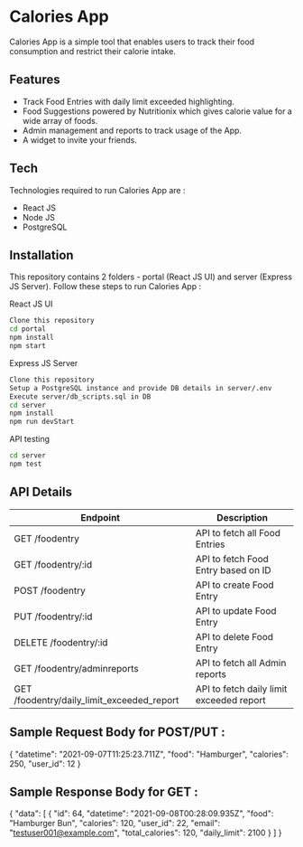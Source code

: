 # Calories App

Calories App is a simple tool that enables users to track their food consumption and restrict their calorie intake. 

## Features

- Track Food Entries with daily limit exceeded highlighting.
- Food Suggestions powered by Nutritionix which gives calorie value for a wide array of foods.
- Admin management and reports to track usage of the App.
- A widget to invite your friends. 


## Tech

Technologies required to run Calories App are : 

- React JS
- Node JS
- PostgreSQL

## Installation

This repository contains 2 folders - portal (React JS UI) and server (Express JS Server). Follow these steps to run Calories App : 

React JS UI
```sh
Clone this repository
cd portal 
npm install
npm start
```
Express JS Server
```sh
Clone this repository
Setup a PostgreSQL instance and provide DB details in server/.env 
Execute server/db_scripts.sql in DB
cd server
npm install
npm run devStart
```

API testing 

```sh
cd server
npm test
```

## API Details 

| Endpoint | Description |
| ------ | ------ |
| GET /foodentry | API to fetch all Food Entries |
| GET /foodentry/:id | API to fetch Food Entry based on ID |
| POST /foodentry | API to create Food Entry |
| PUT /foodentry/:id | API to update Food Entry |
| DELETE /foodentry/:id | API to delete Food Entry |
| GET /foodentry/adminreports | API to fetch all Admin reports |
| GET /foodentry/daily_limit_exceeded_report | API to fetch daily limit exceeded report |


## Sample Request Body for POST/PUT : 
{
    "datetime": "2021-09-07T11:25:23.711Z",
    "food": "Hamburger",
    "calories": 250,
    "user_id": 12
}

## Sample Response Body for GET : 
{
    "data": [
        {
            "id": 64,
            "datetime": "2021-09-08T00:28:09.935Z",
            "food": "Hamburger Bun",
            "calories": 120,
            "user_id": 22,
            "email": "testuser001@example.com",
            "total_calories": 120,
            "daily_limit": 2100
        }
    ]
}
